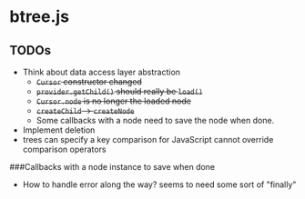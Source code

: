# btree.js

## TODOs

- Think about data access layer abstraction
    - ~~`Cursor` constructor changed~~
    - ~~`provider.getChild()` should really be `load()`~~
    - ~~`Cursor.node` is no longer the loaded node~~
    - ~~`createChild` -> `createNode`~~
    - Some callbacks with a node need to save the node when done.
- Implement deletion
- trees can specify a key comparison for JavaScript cannot override comparison operators

###Callbacks with a node instance to save when done

- How to handle error along the way? seems to need some sort of "finally"
